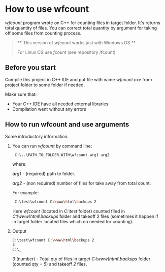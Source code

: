 # How to use wfcount

*wfcount* program wrote on C++ for counting files in target folder.
It's returns total quantity of files. You can correct total quantity by argument for taking off some files from counting process. 

> ** This version of *wfcount* works just with Windows OS **
>
> For Linux OS use *fcount* (see repository /fcount)


## Before you start

Compile this project in C++ IDE and put file with name *wfcount.exe* from project folder to some folder if needed. 

Make sure that:
- Your C++ IDE have all needed external libraries
- Compilation went without any errors

## How to run wfcount and use arguments

Some introductory information.

1. You can run *wfcount* by command line:

   ```bash
    C:\..\PATH_TO_FOLDER_WITH\wfcount arg1 arg2
   ```
   where:

      *arg1* - (required) path to folder.

      *arg2* - (non required) number of files for take away from total count.

   For example:

   ```bash
    C:\test\wfcount C:\www\html\backups 2
   ```

   Here *wfcount* (located in *C:\test* folder) counted filed in *C:\www\html\backups* folder and takeoff 2 files (sometimes it happen if in target folder located files which no needed for counting).

2. Output 

   ```bash
   C:\test\wfcount C:\www\html\backups 2
   3
   C:\_
   ```
      3 (number) - Total qty of files in target *C:\www\html\backups* folder (counted qty = *5*)  and takeoff *2* files.
